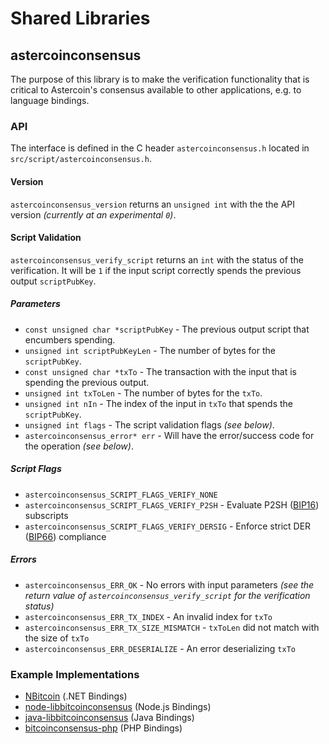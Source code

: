 Shared Libraries
================

## astercoinconsensus

The purpose of this library is to make the verification functionality that is critical to Astercoin's consensus available to other applications, e.g. to language bindings.

### API

The interface is defined in the C header `astercoinconsensus.h` located in  `src/script/astercoinconsensus.h`.

#### Version

`astercoinconsensus_version` returns an `unsigned int` with the the API version *(currently at an experimental `0`)*.

#### Script Validation

`astercoinconsensus_verify_script` returns an `int` with the status of the verification. It will be `1` if the input script correctly spends the previous output `scriptPubKey`.

##### Parameters
- `const unsigned char *scriptPubKey` - The previous output script that encumbers spending.
- `unsigned int scriptPubKeyLen` - The number of bytes for the `scriptPubKey`.
- `const unsigned char *txTo` - The transaction with the input that is spending the previous output.
- `unsigned int txToLen` - The number of bytes for the `txTo`.
- `unsigned int nIn` - The index of the input in `txTo` that spends the `scriptPubKey`.
- `unsigned int flags` - The script validation flags *(see below)*.
- `astercoinconsensus_error* err` - Will have the error/success code for the operation *(see below)*.

##### Script Flags
- `astercoinconsensus_SCRIPT_FLAGS_VERIFY_NONE`
- `astercoinconsensus_SCRIPT_FLAGS_VERIFY_P2SH` - Evaluate P2SH ([BIP16](https://github.com/bitcoin/bips/blob/master/bip-0016.mediawiki)) subscripts
- `astercoinconsensus_SCRIPT_FLAGS_VERIFY_DERSIG` - Enforce strict DER ([BIP66](https://github.com/bitcoin/bips/blob/master/bip-0066.mediawiki)) compliance

##### Errors
- `astercoinconsensus_ERR_OK` - No errors with input parameters *(see the return value of `astercoinconsensus_verify_script` for the verification status)*
- `astercoinconsensus_ERR_TX_INDEX` - An invalid index for `txTo`
- `astercoinconsensus_ERR_TX_SIZE_MISMATCH` - `txToLen` did not match with the size of `txTo`
- `astercoinconsensus_ERR_DESERIALIZE` - An error deserializing `txTo`

### Example Implementations
- [NBitcoin](https://github.com/NicolasDorier/NBitcoin/blob/master/NBitcoin/Script.cs#L814) (.NET Bindings)
- [node-libbitcoinconsensus](https://github.com/bitpay/node-libbitcoinconsensus) (Node.js Bindings)
- [java-libbitcoinconsensus](https://github.com/dexX7/java-libbitcoinconsensus) (Java Bindings)
- [bitcoinconsensus-php](https://github.com/Bit-Wasp/bitcoinconsensus-php) (PHP Bindings)
